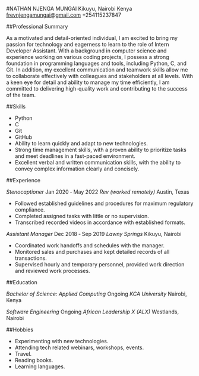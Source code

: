 #NATHAN NJENGA MUNGAI
Kikuyu, Nairobi Kenya 
frevnjengamungai@gmail.com 
+254115237847 

##Professional Summary

As a motivated and detail-oriented individual, I am excited to bring my passion for technology and eagerness to learn to the role of Intern Developer Assistant. With a background in computer science and experience working on various coding projects, I possess a strong foundation in programming languages and tools, including Python, C, and Git. In addition, my excellent communication and teamwork skills allow me to collaborate effectively with colleagues and stakeholders at all levels. With a keen eye for detail and ability to manage my time efficiently, I am committed to delivering high-quality work and contributing to the success of the team.


##Skills

- Python
- C
- Git
- GitHub
- Ability to learn quickly and adapt to new technologies.
- Strong time management skills, with a proven ability to prioritize tasks and meet deadlines in a fast-paced environment.
- Excellent verbal and written communication skills, with the ability to convey complex information clearly and concisely.

##Experience

*Stenocaptioner*				Jan 2020 ‐ May 2022 
*Rev (worked remotely)*				Austin, Texas

- Followed established guidelines and procedures for maximum regulatory compliance. 
- Completed assigned tasks with little or no supervision. 
- Transcribed recorded videos in accordance with established formats. 
 
*Assistant Manager*				Dec 2018 ‐ Sep 2019 
*Lawny Springs*					Kikuyu, Nairobi 

- Coordinated work handoffs and schedules with the manager. 
- Monitored sales and purchases and kept detailed records of all transactions.
- Supervised hourly and temporary personnel, provided work direction and reviewed    work  processes. 

##Education

*Bachelor of Science: Applied Computing*	Ongoing
*KCA University*				Nairobi, Kenya

*Software Engineering*				Ongoing
*African Leadership X (ALX)*			Westlands, Nairobi

##Hobbies
- Experimenting with new technologies. 
- Attending tech related webinars, workshops, events. 
- Travel. 
- Reading books. 
- Learning languages.

